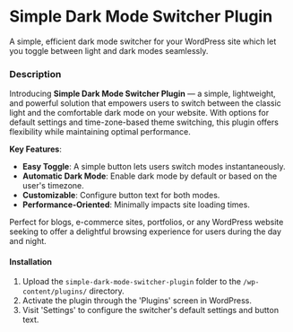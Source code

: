 #  Simple Dark Mode Switcher Plugin

A simple, efficient dark mode switcher for your WordPress site which let you toggle between light and dark modes seamlessly.

### Description

Introducing **Simple Dark Mode Switcher Plugin** — a simple, lightweight, and powerful solution that empowers users to switch between the classic light and the comfortable dark mode on your website. With options for default settings and time-zone-based theme switching, this plugin offers flexibility while maintaining optimal performance.

**Key Features**:

- **Easy Toggle**: A simple button lets users switch modes instantaneously.
- **Automatic Dark Mode**: Enable dark mode by default or based on the user's timezone.
- **Customizable**: Configure button text for both modes.
- **Performance-Oriented**: Minimally impacts site loading times.
  
Perfect for blogs, e-commerce sites, portfolios, or any WordPress website seeking to offer a delightful browsing experience for users during the day and night.

#### Installation

1. Upload the `simple-dark-mode-switcher-plugin` folder to the `/wp-content/plugins/` directory.
2. Activate the plugin through the 'Plugins' screen in WordPress.
3. Visit 'Settings' to configure the switcher's default settings and button text.
